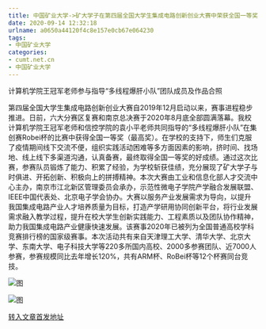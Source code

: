 ```yaml
---
title: 中国矿业大学->矿大学子在第四届全国大学生集成电路创新创业大赛中荣获全国一等奖 | cumt.net.cn
date: 2020-09-14 12:32:18
urlname: a0650a44120f4c8e157e0cb67e064230
tags: 
- 中国矿业大学
categories:
- cumt.net.cn
- 中国矿业大学
---
```

计算机学院王冠军老师参与指导“多线程爆肝小队”团队成员及作品合照

第四届全国大学生集成电路创新创业大赛自2019年12月启动以来，赛事进程稳步推进。日前，六大分赛区复赛和南京总决赛于2020年8月底全部圆满落幕。我校计算机学院王冠军老师和信控学院的袁小平老师共同指导的“多线程爆肝小队”在集创赛Robei杯的比赛中获得全国一等奖（最高奖）。在学校的支持下，师生们克服了疫情期间线下交流不便，组织实践活动困难等多方面因素的影响，挤时间、找场地、线上线下多渠道沟通，认真备赛，最终取得全国一等奖的好成绩。通过这次比赛，参赛队员锻炼了能力、积累了经验，为学校斩获佳绩，充分展现了矿大学子与时俱进、开拓创新、积极向上的拼搏精神。本次大赛由工业和信息化部人才交流中心主办，南京市江北新区管理委员会承办，示范性微电子学院产学融合发展联盟、IEEE中国代表处、北京电子学会协办。大赛以服务产业发展需求为导向，以提升我国集成电路产业人才培养质量为目标，打造产学研用协同创新平台，将行业发展需求融入教学过程，提升在校大学生创新实践能力、工程素质以及团队协作精神，助力我国集成电路产业健康快速发展。该赛事2020年已被列为全国普通高校学科竞赛排行榜的国家级赛事。本次活动共有来自天津理工大学、清华大学、北京大学、东南大学、电子科技大学等220多所国内高校、2000多参赛团队、近7000人参赛，参赛规模同比去年增长120%，共有ARM杯、RoBei杯等12个杯赛同台竞技。

![图](http://xwzx.cumt.edu.cn/_upload/article/images/1e/e8/9558dadd4d949a6a03677a03a267/12643398-a2f6-4938-b802-dfcab9ff5420.jpg)

![图](http://xwzx.cumt.edu.cn/_upload/article/images/1e/e8/9558dadd4d949a6a03677a03a267/4e6098a8-ff57-4cce-bcc6-b74a69c20496.jpg)

[转入文章首发地址](http://xwzx.cumt.edu.cn/c3/9f/c523a574367/page.htm)